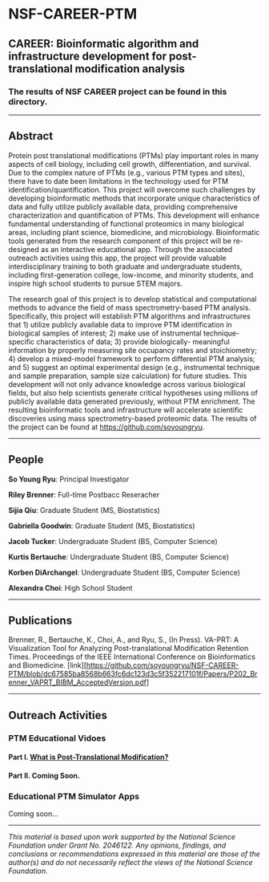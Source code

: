 # NSF-CAREER-PTM
## CAREER: Bioinformatic algorithm and infrastructure development for post-translational modification analysis
### The results of NSF CAREER project can be found in this directory.
---------------------
## Abstract
Protein post translational modifications (PTMs) play important roles in many aspects of cell biology, including cell growth, differentiation, and survival. Due to the complex nature of PTMs (e.g., various PTM types and sites), there have to date been limitations in the technology used for PTM identification/quantification. This project will overcome such challenges by developing bioinformatic methods that incorporate unique characteristics of data and fully utilize publicly available data, providing comprehensive characterization and quantification of PTMs. This development will enhance fundamental understanding of functional proteomics in many biological areas, including plant science, biomedicine, and microbiology. Bioinformatic tools generated from the research component of this project will be re-designed as an interactive educational app. Through the associated outreach activities using this app, the project will provide valuable interdisciplinary training to both graduate and undergraduate students, including first-generation college, low-income, and minority students, and inspire high school students to pursue STEM majors.

The research goal of this project is to develop statistical and computational methods to advance the field of mass spectrometry-based PTM analysis. Specifically, this project will establish PTM algorithms and infrastructures that 1) utilize publicly available data to improve PTM identification in biological samples of interest; 2) make use of instrumental technique-specific characteristics of data; 3) provide biologically- meaningful information by properly measuring site occupancy rates and stoichiometry; 4) develop a mixed-model framework to perform differential PTM analysis; and 5) suggest an optimal experimental design (e.g., instrumental technique and sample preparation, sample size calculation) for future studies. This development will not only advance knowledge across various biological fields, but also help scientists generate critical hypotheses using millions of publicly available data generated previously, without PTM enrichment. The resulting bioinformatic tools and infrastructure will accelerate scientific discoveries using mass spectrometry-based proteomic data. The results of the project can be found at https://github.com/soyoungryu.

______________________
## People
**So Young Ryu**: Principal Investigator 

**Riley Brenner**: Full-time Postbacc Reseracher 

**Sijia Qiu**: Graduate Student (MS, Biostatistics)

**Gabriella Goodwin**: Graduate Student (MS, Biostatistics)

**Jacob Tucker**: Undergraduate Student (BS, Computer Science)

**Kurtis Bertauche**: Undergraduate Student (BS, Computer Science)

**Korben DiArchangel**: Undergraduate Student (BS, Computer Science)

**Alexandra Choi**: High School Student

__________________________

## Publications

Brenner, R., Bertauche, K., Choi, A., and Ryu, S., (In Press). VA-PRT: A Visualization Tool for Analyzing Post-translational Modification Retention Times. Proceedings of the IEEE International Conference on Bioinformatics and Biomedicine. [link][https://github.com/soyoungryu/NSF-CAREER-PTM/blob/dc67585ba8568b663fc6dc123d3c5f352217101f/Papers/P202_Brenner_VAPRT_BIBM_AcceptedVersion.pdf]

_____________________________

## Outreach Activities
### PTM Educational Vidoes
#### Part I. [What is Post-Translational Modification?](https://youtu.be/7lhpbWQTpDE)
#### Part II. Coming Soon.
### Educational PTM Simulator Apps
Coming soon...
__________________________
*This material is based upon work supported by the National Science Foundation under Grant No. 2046122. Any opinions, findings, and conclusions or recommendations expressed in this material are those of the author(s) and do not necessarily reflect the views of the National Science Foundation.* 




